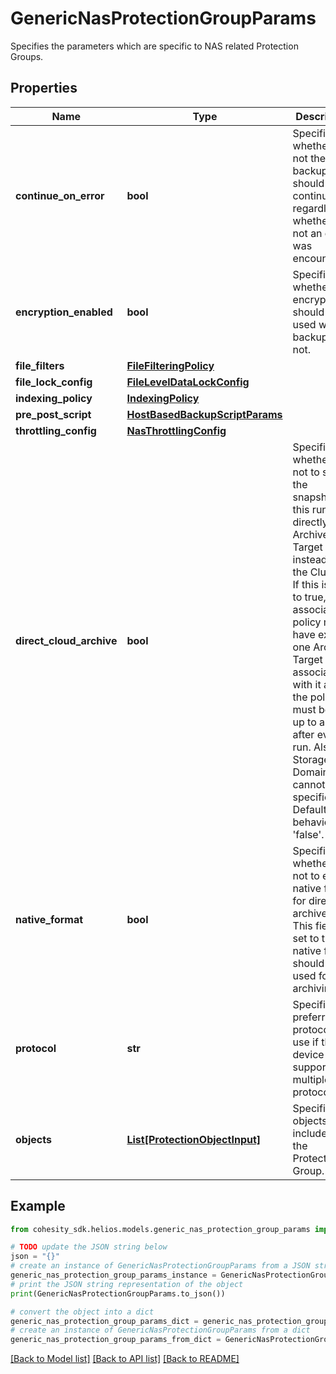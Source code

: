 # GenericNasProtectionGroupParams

Specifies the parameters which are specific to NAS related Protection Groups.

## Properties

Name | Type | Description | Notes
------------ | ------------- | ------------- | -------------
**continue_on_error** | **bool** | Specifies whether or not the backup should continue regardless of whether or not an error was encountered. | [optional] 
**encryption_enabled** | **bool** | Specifies whether the encryption should be used while backup or not. | [optional] 
**file_filters** | [**FileFilteringPolicy**](FileFilteringPolicy.md) |  | [optional] 
**file_lock_config** | [**FileLevelDataLockConfig**](FileLevelDataLockConfig.md) |  | [optional] 
**indexing_policy** | [**IndexingPolicy**](IndexingPolicy.md) |  | [optional] 
**pre_post_script** | [**HostBasedBackupScriptParams**](HostBasedBackupScriptParams.md) |  | [optional] 
**throttling_config** | [**NasThrottlingConfig**](NasThrottlingConfig.md) |  | [optional] 
**direct_cloud_archive** | **bool** | Specifies whether or not to store the snapshots in this run directly in an Archive Target instead of on the Cluster. If this is set to true, the associated policy must have exactly one Archive Target associated with it and the policy must be set up to archive after every run. Also, a Storage Domain cannot be specified. Default behavior is &#39;false&#39;. | [optional] 
**native_format** | **bool** | Specifies whether or not to enable native format for direct archive job. This field is set to true if native format should be used for archiving. | [optional] 
**protocol** | **str** | Specifies the preferred protocol to use if this device supports multiple protocols. | [optional] 
**objects** | [**List[ProtectionObjectInput]**](ProtectionObjectInput.md) | Specifies the objects to be included in the Protection Group. | 

## Example

```python
from cohesity_sdk.helios.models.generic_nas_protection_group_params import GenericNasProtectionGroupParams

# TODO update the JSON string below
json = "{}"
# create an instance of GenericNasProtectionGroupParams from a JSON string
generic_nas_protection_group_params_instance = GenericNasProtectionGroupParams.from_json(json)
# print the JSON string representation of the object
print(GenericNasProtectionGroupParams.to_json())

# convert the object into a dict
generic_nas_protection_group_params_dict = generic_nas_protection_group_params_instance.to_dict()
# create an instance of GenericNasProtectionGroupParams from a dict
generic_nas_protection_group_params_from_dict = GenericNasProtectionGroupParams.from_dict(generic_nas_protection_group_params_dict)
```
[[Back to Model list]](../README.md#documentation-for-models) [[Back to API list]](../README.md#documentation-for-api-endpoints) [[Back to README]](../README.md)


